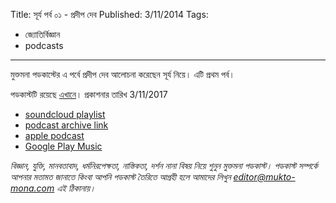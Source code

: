 Title: সূর্য পর্ব ০১ - প্রদীপ দেব
Published: 3/11/2014
Tags:
  - জ্যোতির্বিজ্ঞান
  - podcasts
---

মুক্তমনা পডকাস্টের এ পর্বে প্রদীপ দেব আলোচনা করেছেন সূর্য নিয়ে। এটি প্রথম পর্ব।

পডকাস্টটি রয়েছে [এখানে](https://drive.google.com/open?id=1jdvCl0xIZM7kEfu7alJovU1xLVRVajW_)। প্রকাশনার তারিখ 3/11/2017

- [soundcloud playlist](https://soundcloud.com/mukto-mona)
- [podcast archive link](http://web.archive.org/web/20191023151006/http://podcast.mukto-mona.com)
- [apple podcast](https://podcasts.apple.com/us/podcast/id1212085883)
- [Google Play Music](https://play.google.com/music/listen#/ps/Izc4javhi5igs66olhdfex42cxa)

_বিজ্ঞান, যুক্তি, মানবতাবাদ, ধর্মনিরপেক্ষতা, নাস্তিকতা, দর্শন নানা বিষয় নিয়ে শুনুন মুক্তমনা পডকাস্ট। পডকাস্ট সম্পর্কে আপনার মতামত জানাতে কিংবা আপনি পডকাস্ট তৈরিতে আগ্রহী হলে আমাদের লিখুন editor@mukto-mona.com এই ঠিকানায়।_
